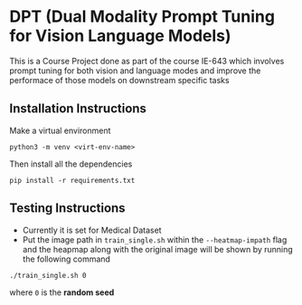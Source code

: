 # DPT (**Dual Modality Prompt Tuning for Vision Language Models**)

This is a Course Project done as part of the course IE-643 which involves prompt tuning for both vision and language modes and improve the performace of those models on downstream specific tasks


## Installation Instructions
Make a virtual environment
```
python3 -m venv <virt-env-name>
```
Then install all the dependencies
```
pip install -r requirements.txt
```

## Testing Instructions
- Currently it is set for Medical Dataset
- Put the image path in `train_single.sh` within the `--heatmap-impath` flag and the heapmap along with the original image will be shown by running the following command
```
./train_single.sh 0
```
where `0` is the **random seed**


